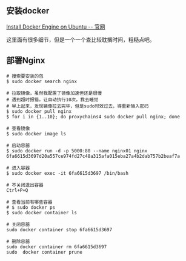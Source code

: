 ## 安装docker

[Install Docker Engine on Ubuntu -- 官网](https://docs.docker.com/engine/install/ubuntu/)

这里面有很多细节，但是一个一个查比较耽搁时间，粗糙点吧。



## 部署Nginx

```shell
# 搜索要安装的包
$ sudo docker search nginx

# 拉取镜像，虽然我配置了镜像加速但还是很慢
# 遇到超时报错。让自动执行10次，我去睡觉
# 早上起来，发现镜像拉去完毕，但是sudo时效过去，得重新输入密码
$ sudo docker pull nginx
$ for i in {1..10}; do proxychains4 sudo docker pull nginx; done

# 查看镜像
$ sudo docker image ls

# 启动容器
$ sudo docker run -d -p 5000:80 --name nginx01 nginx
6fa6615d3697d20a557ce974fd27c48a315afa015eba27a4b2dab757b2beaf7a

# 进入容器
$ sudo docker exec -it 6fa6615d3697 /bin/bash

# 不关闭退出容器
Ctrl+P+Q

# 查看当前有哪些容器
# $ sudo docker ps
$ sudo docker container ls		

# 关闭容器
sudo docker container stop 6fa6615d3697

# 删除容器
sudo docker container rm 6fa6615d3697
sudo  docker container prune
```


